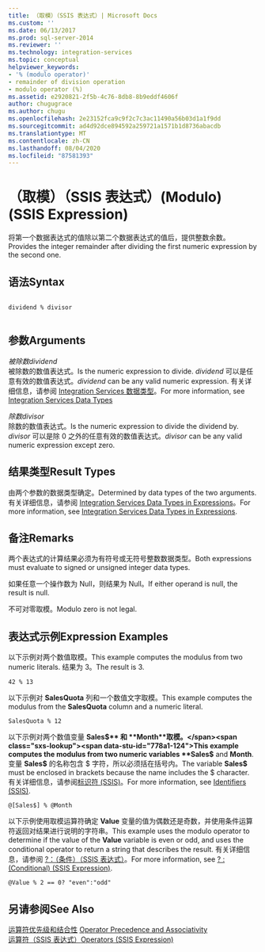 ```yaml
---
title: （取模）（SSIS 表达式）| Microsoft Docs
ms.custom: ''
ms.date: 06/13/2017
ms.prod: sql-server-2014
ms.reviewer: ''
ms.technology: integration-services
ms.topic: conceptual
helpviewer_keywords:
- '% (modulo operator)'
- remainder of division operation
- modulo operator (%)
ms.assetid: e2920821-2f5b-4c76-8db8-8b9eddf4606f
author: chugugrace
ms.author: chugu
ms.openlocfilehash: 2e23152fca9c9f2c7c3ac11490a56b03d1a1f9dd
ms.sourcegitcommit: ad4d92dce894592a259721a1571b1d8736abacdb
ms.translationtype: MT
ms.contentlocale: zh-CN
ms.lasthandoff: 08/04/2020
ms.locfileid: "87581393"
---
```

# <a name="modulo-ssis-expression"></a><span data-ttu-id="778a1-102">（取模）（SSIS 表达式）</span><span class="sxs-lookup"><span data-stu-id="778a1-102">(Modulo) (SSIS Expression)</span></span>
  <span data-ttu-id="778a1-103">将第一个数据表达式的值除以第二个数据表达式的值后，提供整数余数。</span><span class="sxs-lookup"><span data-stu-id="778a1-103">Provides the integer remainder after dividing the first numeric expression by the second one.</span></span>  
  
## <a name="syntax"></a><span data-ttu-id="778a1-104">语法</span><span class="sxs-lookup"><span data-stu-id="778a1-104">Syntax</span></span>  
  
```  
  
dividend % divisor  
  
```  
  
## <a name="arguments"></a><span data-ttu-id="778a1-105">参数</span><span class="sxs-lookup"><span data-stu-id="778a1-105">Arguments</span></span>  
 <span data-ttu-id="778a1-106">*被除数*</span><span class="sxs-lookup"><span data-stu-id="778a1-106">*dividend*</span></span>  
 <span data-ttu-id="778a1-107">被除数的数值表达式。</span><span class="sxs-lookup"><span data-stu-id="778a1-107">Is the numeric expression to divide.</span></span> <span data-ttu-id="778a1-108">*dividend* 可以是任意有效的数值表达式。</span><span class="sxs-lookup"><span data-stu-id="778a1-108">*dividend* can be any valid numeric expression.</span></span> <span data-ttu-id="778a1-109">有关详细信息，请参阅 [Integration Services 数据类型](../data-flow/integration-services-data-types.md)。</span><span class="sxs-lookup"><span data-stu-id="778a1-109">For more information, see [Integration Services Data Types](../data-flow/integration-services-data-types.md)</span></span>  
  
 <span data-ttu-id="778a1-110">*除数*</span><span class="sxs-lookup"><span data-stu-id="778a1-110">*divisor*</span></span>  
 <span data-ttu-id="778a1-111">除数的数值表达式。</span><span class="sxs-lookup"><span data-stu-id="778a1-111">Is the numeric expression to divide the dividend by.</span></span> <span data-ttu-id="778a1-112">*divisor* 可以是除 0 之外的任意有效的数值表达式。</span><span class="sxs-lookup"><span data-stu-id="778a1-112">*divisor* can be any valid numeric expression except zero.</span></span>  
  
## <a name="result-types"></a><span data-ttu-id="778a1-113">结果类型</span><span class="sxs-lookup"><span data-stu-id="778a1-113">Result Types</span></span>  
 <span data-ttu-id="778a1-114">由两个参数的数据类型确定。</span><span class="sxs-lookup"><span data-stu-id="778a1-114">Determined by data types of the two arguments.</span></span> <span data-ttu-id="778a1-115">有关详细信息，请参阅 [Integration Services Data Types in Expressions](integration-services-data-types-in-expressions.md)。</span><span class="sxs-lookup"><span data-stu-id="778a1-115">For more information, see [Integration Services Data Types in Expressions](integration-services-data-types-in-expressions.md).</span></span>  
  
## <a name="remarks"></a><span data-ttu-id="778a1-116">备注</span><span class="sxs-lookup"><span data-stu-id="778a1-116">Remarks</span></span>  
 <span data-ttu-id="778a1-117">两个表达式的计算结果必须为有符号或无符号整数数据类型。</span><span class="sxs-lookup"><span data-stu-id="778a1-117">Both expressions must evaluate to signed or unsigned integer data types.</span></span>  
  
 <span data-ttu-id="778a1-118">如果任意一个操作数为 Null，则结果为 Null。</span><span class="sxs-lookup"><span data-stu-id="778a1-118">If either operand is null, the result is null.</span></span>  
  
 <span data-ttu-id="778a1-119">不可对零取模。</span><span class="sxs-lookup"><span data-stu-id="778a1-119">Modulo zero is not legal.</span></span>  
  
## <a name="expression-examples"></a><span data-ttu-id="778a1-120">表达式示例</span><span class="sxs-lookup"><span data-stu-id="778a1-120">Expression Examples</span></span>  
 <span data-ttu-id="778a1-121">以下示例对两个数值取模。</span><span class="sxs-lookup"><span data-stu-id="778a1-121">This example computes the modulus from two numeric literals.</span></span> <span data-ttu-id="778a1-122">结果为 3。</span><span class="sxs-lookup"><span data-stu-id="778a1-122">The result is 3.</span></span>  
  
```  
42 % 13  
```  
  
 <span data-ttu-id="778a1-123">以下示例对 **SalesQuota** 列和一个数值文字取模。</span><span class="sxs-lookup"><span data-stu-id="778a1-123">This example computes the modulus from the **SalesQuota** column and a numeric literal.</span></span>  
  
```  
SalesQuota % 12  
```  
  
 <span data-ttu-id="778a1-124">以下示例对两个数值变量 **Sales$** 和 **Month**取模。</span><span class="sxs-lookup"><span data-stu-id="778a1-124">This example computes the modulus from two numeric variables **Sales$** and **Month**.</span></span> <span data-ttu-id="778a1-125">变量 **Sales$** 的名称包含 $ 字符，所以必须括在括号内。</span><span class="sxs-lookup"><span data-stu-id="778a1-125">The variable **Sales$** must be enclosed in brackets because the name includes the $ character.</span></span> <span data-ttu-id="778a1-126">有关详细信息，请参阅[标识符 (SSIS)](identifiers-ssis.md)。</span><span class="sxs-lookup"><span data-stu-id="778a1-126">For more information, see [Identifiers &#40;SSIS&#41;](identifiers-ssis.md).</span></span>  
  
```  
@[Sales$] % @Month  
```  
  
 <span data-ttu-id="778a1-127">以下示例使用取模运算符确定 **Value** 变量的值为偶数还是奇数，并使用条件运算符返回对结果进行说明的字符串。</span><span class="sxs-lookup"><span data-stu-id="778a1-127">This example uses the modulo operator to determine if the value of the **Value** variable is even or odd, and uses the conditional operator to return a string that describes the result.</span></span> <span data-ttu-id="778a1-128">有关详细信息，请参阅 [?：（条件）（SSIS 表达式）](conditional-ssis-expression.md)。</span><span class="sxs-lookup"><span data-stu-id="778a1-128">For more information, see [? : &#40;Conditional&#41; &#40;SSIS Expression&#41;](conditional-ssis-expression.md).</span></span>  
  
```  
@Value % 2 == 0? "even":"odd"  
```  
  
## <a name="see-also"></a><span data-ttu-id="778a1-129">另请参阅</span><span class="sxs-lookup"><span data-stu-id="778a1-129">See Also</span></span>  
 <span data-ttu-id="778a1-130">[运算符优先级和结合性](operator-precedence-and-associativity.md) </span><span class="sxs-lookup"><span data-stu-id="778a1-130">[Operator Precedence and Associativity](operator-precedence-and-associativity.md) </span></span>  
 [<span data-ttu-id="778a1-131">运算符（SSIS 表达式）</span><span class="sxs-lookup"><span data-stu-id="778a1-131">Operators &#40;SSIS Expression&#41;</span></span>](operators-ssis-expression.md)  
  
  
